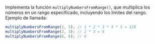 
Implementa la función `multiplyNumbersFromRange()`, que multiplica los números en un rango especificado, incluyendo los límites del rango. Ejemplo de llamada:

```javascript
multiplyNumbersFromRange(1, 5); // 1 * 2 * 3 * 4 * 5 = 120
multiplyNumbersFromRange(2, 3); // 2 * 3 = 6
multiplyNumbersFromRange(6, 6); // 6
```
